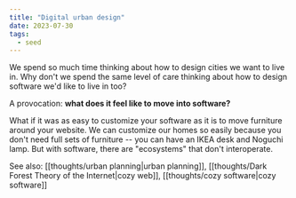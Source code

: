 ```yaml
---
title: "Digital urban design"
date: 2023-07-30
tags:
  - seed
---
```


We spend so much time thinking about how to design cities we want to live in. Why don't we spend the same level of care thinking about how to design software we'd like to live in too?

A provocation: **what does it feel like to move into software?**

What if it was as easy to customize your software as it is to move furniture around your website. We can customize our homes so easily because you don't need full sets of furniture -- you can have an IKEA desk and Noguchi lamp. But with software, there are "ecosystems" that don't interoperate.

See also: [[thoughts/urban planning|urban planning]], [[thoughts/Dark Forest Theory of the Internet|cozy web]], [[thoughts/cozy software|cozy software]]
